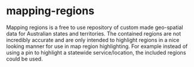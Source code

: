mapping-regions
===============

Mapping regions is a free to use repository of custom made geo-spatial data for Australian states and territories. The contained regions are not incredibly accurate and are only intended to highlight regions in a nice looking manner for use in map region highlighting. For example instead of using a pin to highlight a statewide service/location, the included regions could be used.
